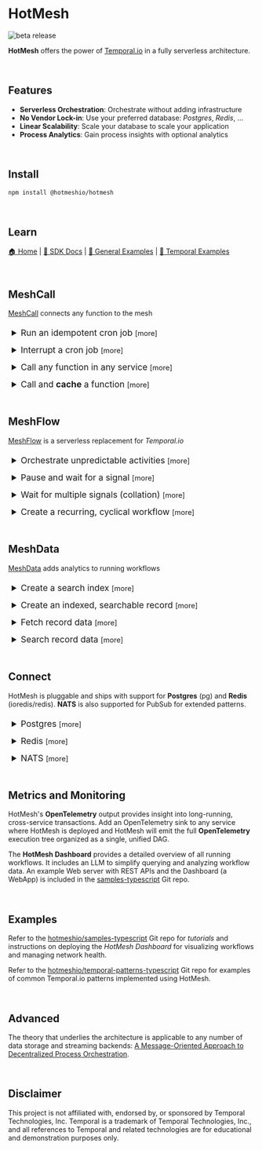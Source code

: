 # HotMesh
![beta release](https://img.shields.io/badge/release-beta-blue.svg)

**HotMesh** offers the power of [Temporal.io](https://temporal.io) in a fully serverless architecture.


<br/>

## Features

- **Serverless Orchestration**: Orchestrate without adding infrastructure
- **No Vendor Lock-in**: Use your preferred database: *Postgres*, *Redis*, ...
- **Linear Scalability**: Scale your database to scale your application
- **Process Analytics**: Gain process insights with optional analytics


<br/>

## Install

```sh
npm install @hotmeshio/hotmesh
```

<br/>

## Learn
[🏠 Home](https://hotmesh.io/) | [📄 SDK Docs](https://hotmeshio.github.io/sdk-typescript/) | [💼 General Examples](https://github.com/hotmeshio/samples-typescript) | [💼 Temporal Examples](https://github.com/hotmeshio/temporal-patterns-typescript)

<br/>

## MeshCall
[MeshCall](https://hotmeshio.github.io/sdk-typescript/classes/services_meshcall.MeshCall.html) connects any function to the mesh

<details style="padding: .5em">
  <summary style="font-size:1.25em;">Run an idempotent cron job <small>[more]</small></summary>

  ### Run a Cron
  This example demonstrates an *idempotent* cron that runs daily at midnight. The `id` makes each cron job unique and ensures that only one instance runs, despite repeated invocations. *The `cron` method returns `false` if a workflow is already running with the same `id`.*
  
  Optionally set a `delay` and/or set `maxCycles` to limit the number of cycles. The `interval` can be any human-readable time format (e.g., `1 day`, `2 hours`, `30 minutes`, etc) or a standard cron expression.

1. Define the cron function.
    ```typescript
    //cron.ts
    import { MeshCall } from '@hotmeshio/hotmesh';
    import { Client as Postgres } from 'pg';

    export const runMyCron = async (id: string, interval = '0 0 * * *'): Promise<boolean> => {
      return await MeshCall.cron({
        topic: 'my.cron.function',
        connection: {
          class: Postgres,
          options: {
            connectionString: 'postgresql://usr:pwd@localhost:5432/db'
          }
        },
        callback: async () => {
          //your code here...
        },
        options: { id, interval, maxCycles: 24 }
      });
    };
    ```

2. Call `runMyCron` at server startup (or call as needed to run multiple crons).
    ```typescript
    //server.ts
    import { runMyCron } from './cron';

    runMyCron('myNightlyCron123');
    ```
</details>

<details style="padding: .5em">
  <summary style="font-size:1.25em;">Interrupt a cron job <small>[more]</small></summary>

  ### Interrupt a Cron
  This example demonstrates how to cancel a running cron job.

1. Use the same `id` and `topic` that were used to create the cron to cancel it.
    ```typescript
    import { MeshCall } from '@hotmeshio/hotmesh';
    import { Client as Postgres } from 'pg';

    MeshCall.interrupt({
      topic: 'my.cron.function',
      connection: {
        class: Postgres,
        options: {
          connectionString: 'postgresql://usr:pwd@localhost:5432/db'
        }
      },
      options: { id: 'myNightlyCron123' }
    });
    ```
</details>

<details style="padding: .5em">
  <summary style="font-size:1.25em;">Call any function in any service <small>[more]</small></summary>

  ### Call a Function
  Make interservice calls that behave like HTTP but without the setup and performance overhead. This example demonstrates how to connect and call a function.

1. Call `MeshCall.connect` and provide a `topic` to uniquely identify the function.

    ```typescript
    //myFunctionWrapper.ts
    import { MeshCall, Types } from '@hotmeshio/hotmesh';
    import { Client as Postgres } from 'pg';

    export const connectMyFunction = async () => {
      return await MeshCall.connect({
        topic: 'my.demo.function',
        connection: {
          class: Postgres,
          options: {
            connectionString: 'postgresql://usr:pwd@localhost:5432/db'
          }
        },
        callback: async (input: string) => {
          //your code goes here; response must be JSON serializable
          return { hello: input }
        },
      });
    };
      ```

2. Call `connectMyFunction` at server startup to connect your function to the mesh.

    ```typescript
    //server.ts
    import { connectMyFunction } from './myFunctionWrapper';
    connectMyFunction();
    ```

3. Call your function from anywhere on the network (or even from the same service). Send any payload as long as it's JSON serializable.

    ```typescript
    import { MeshCall } from '@hotmeshio/hotmesh';
    import { Client as Postgres } from 'pg';

    const result = await MeshCall.exec({
      topic: 'my.demo.function',
      args: ['something'],
      connection: {
        class: Postgres,
        options: {
          connectionString: 'postgresql://usr:pwd@localhost:5432/db'
        }
      },
    }); //returns `{ hello: 'something'}`
    ```
</details>

<details style="padding: .5em">
  <summary style="font-size:1.25em;">Call and <b>cache</b> a function <small>[more]</small></summary>

  ### Cache a Function
  This solution builds upon the previous example, caching the response. The linked function will only be re/called when the cached result expires. Everything remains the same, except the caller which specifies an `id` and `ttl`.

1. Make the call from another service (or even the same service). Include an `id` and `ttl` to cache the result for the specified duration.

    ```typescript
    import { MeshCall } from '@hotmeshio/hotmesh';
    import { Client as Postgres } from 'pg';

    const result = await MeshCall.exec({
      topic: 'my.demo.function',
      args: ['anything'],
      connection: {
        class: Postgres,
        options: {
          connectionString: 'postgresql://usr:pwd@localhost:5432/db'
        }
      },
      options: { id: 'myid123', ttl: '15 minutes' },
    }); //returns `{ hello: 'anything'}`
    ```

2. Flush the cache at any time, using the same `topic` and cache `id`.

    ```typescript
    import { MeshCall } from '@hotmeshio/hotmesh';
    import { Client as Postgres } from 'pg';

    await MeshCall.flush({
      topic: 'my.demo.function',
      connection: {
        class: Postgres,
        options: {
          connectionString: 'postgresql://usr:pwd@localhost:5432/db'
        }
      },
      options: { id: 'myid123' },
    });
    ```
</details>


<br/>

## MeshFlow
[MeshFlow](https://hotmeshio.github.io/sdk-typescript/classes/services_meshflow.MeshFlow.html) is a serverless replacement for *Temporal.io*

<details style="padding: .5em">
  <summary style="font-size:1.25em;">Orchestrate unpredictable activities <small>[more]</small></summary>

### Proxy Activities
When an endpoint is unpredictable, use `proxyActivities`. HotMesh will retry as necessary until the call succeeds. This example demonstrates a workflow that greets a user in both English and Spanish. Even though both activities throw random errors, the workflow always returns a successful result.

1. Start by defining **activities**. Note how each throws an error 50% of the time.

    ```typescript
    //activities.ts
    export async function greet(name: string): Promise<string> {
      if (Math.random() > 0.5) throw new Error('Random error');
      return `Hello, ${name}!`;
    }

    export async function saludar(nombre: string): Promise<string> {
      if (Math.random() > 0.5) throw new Error('Random error');
      return `¡Hola, ${nombre}!`;
    }
    ```

2. Define the **workflow** logic. Include conditional branching, loops, etc to control activity execution. It's vanilla JavaScript written in your own coding style. The only requirement is to use `proxyActivities`, ensuring your activities are executed with HotMesh's durability wrapper.

    ```typescript
    //workflows.ts
    import { workflow } from '@hotmeshio/hotmesh';
    import * as activities from './activities';

    const { greet, saludar } = workflow
      .proxyActivities<typeof activities>({
        activities
      });

    export async function example(name: string): Promise<[string, string]> {
      return Promise.all([
        greet(name),
        saludar(name)
      ]);
    }
    ```

3. Instance a HotMesh **client** to invoke the workflow.

    ```typescript
    //client.ts
    import { Client, HotMesh } from '@hotmeshio/hotmesh';
    import { Client as Postgres } from 'pg';

    async function run(): Promise<string> {
      const client = new Client({
        connection: {
          class: Postgres,
          options: {
            connectionString: 'postgresql://usr:pwd@localhost:5432/db'
          }
        }
      });

      const handle = await client.workflow.start<[string,string]>({
        args: ['HotMesh'],
        taskQueue: 'default',
        workflowName: 'example',
        workflowId: HotMesh.guid()
      });

      return await handle.result();
      //returns ['Hello HotMesh', '¡Hola, HotMesh!']
    }
    ```

4. Finally, create a **worker** and link the workflow function. Workers listen for tasks on their assigned task queue and invoke the workflow function each time they receive an event.

    ```typescript
    //worker.ts
    import { worker } from '@hotmeshio/hotmesh';
    import { Client as Postgres } from 'pg';
    import * as workflows from './workflows';

    async function run() {
      const worker = await Worker.create({
        connection: {
          class: Postgres,
          options: {
            connectionString: 'postgresql://usr:pwd@localhost:5432/db'
          }
        },
        taskQueue: 'default',
        workflow: workflows.example,
      });

      await worker.run();
    }
    ```
</details>

<details style="padding: .5em">
  <summary style="font-size:1.25em;">Pause and wait for a signal <small>[more]</small></summary>

### Wait for Signal
Pause a function and only awaken when a matching signal is received from the outide.

1. Define the **workflow** logic. This one waits for the `my-sig-nal` signal, returning the signal payload (`{ hello: 'world' }`) when it eventually arrives. Interleave additional logic to meet your use case.

    ```typescript
    //waitForWorkflow.ts
    import { workflow } from '@hotmeshio/hotmesh';

    export async function waitForExample(): Promise<{hello: string}> {
      return await workflow.waitFor<{hello: string}>('my-sig-nal');
      //continue processing, use the payload, etc...
    }
    ```

2. Instance a HotMesh **client** and start a workflow. Use a custom workflow ID (`myWorkflow123`).

    ```typescript
    //client.ts
    import { Client, HotMesh } from '@hotmeshio/hotmesh';
    import { Client as Postgres } from 'pg';

    async function run(): Promise<string> {
      const client = new Client({
        connection: {
          class: Postgres,
          options: {
            connectionString: 'postgresql://usr:pwd@localhost:5432/db'
          }
        }
      });

      //start a workflow; it will immediately pause
      await client.workflow.start({
        args: ['HotMesh'],
        taskQueue: 'default',
        workflowName: 'waitForExample',
        workflowId: 'myWorkflow123',
        await: false,
      });
    }
    ```

3. Create a **worker** and link the `waitForExample` workflow function.

    ```typescript
    //worker.ts
    import { Worker } from '@hotmeshio/hotmesh';
    import { Client as Postgres } from 'pg';
    import * as workflows from './waitForWorkflow';

    async function run() {
      const worker = await Worker.create({
        connection: {
          class: Postgres,
          options: {
            connectionString: 'postgresql://usr:pwd@localhost:5432/db'
          }
        },
        taskQueue: 'default',
        workflow: workflows.waitForExample,
      });

      await worker.run();
    }
    ```

4. Send a signal to awaken the paused function; await the function result.

    ```typescript
    import { Client } from '@hotmeshio/hotmesh';
    import { Client as Postgres } from 'pg';

    const client = new Client({
      connection: {
        class: Postgres,
        options: {
          connectionString: 'postgresql://usr:pwd@localhost:5432/db'
        }
      }
    });

    //awaken the function by sending a signal
    await client.signal('my-sig-nal', { hello: 'world' });

    //get the workflow handle and await the result
    const handle = await client.getHandle({
      taskQueue: 'default',
      workflowId: 'myWorkflow123'
    });
    
    const result = await handle.result();
    //returns { hello: 'world' }
    ```
</details>

<details style="padding: .5em">
  <summary style="font-size:1.25em;">Wait for multiple signals (collation) <small>[more]</small></summary>

### Collate Multiple Signals
Use a standard `Promise` to collate and cache multiple signals. HotMesh will only awaken once **all** signals have arrived. HotMesh will track up to 25 concurrent signals.

1. Update the **workflow** logic to await two signals using a promise: `my-sig-nal-1` and `my-sig-nal-2`. Add additional logic to meet your use case.

    ```typescript
    //waitForWorkflows.ts
    import { workflow } from '@hotmeshio/hotmesh';

    export async function waitForExample(): Promise<[boolean, number]> {
      const [s1, s2] = await Promise.all([
        workflow.waitFor<boolean>('my-sig-nal-1'),
        workflow.waitFor<number>('my-sig-nal-2')
      ]);
      //do something with the signal payloads (s1, s2)
      return [s1, s2];
    }
    ```

2. Send **two** signals to awaken the paused function.

    ```typescript
    import { Client } from '@hotmeshio/hotmesh';
    import { Client as Postgres } from 'pg';

    const client = new Client({
      connection: {
        class: Postgres,
        options: {
          connectionString: 'postgresql://usr:pwd@localhost:5432/db'
        }
      }
    });

    //send 2 signals to awaken the function; order is unimportant
    await client.signal('my-sig-nal-2', 12345);
    await client.signal('my-sig-nal-1', true);

    //get the workflow handle and await the collated result
    const handle = await client.getHandle({
      taskQueue: 'default',
      workflowId: 'myWorkflow123'
    });
    
    const result = await handle.result();
    //returns [true, 12345]
    ```
</details>

<details style="padding: .5em">
  <summary style="font-size:1.25em;">Create a recurring, cyclical workflow <small>[more]</small></summary>

### Cyclical Workflow
This example calls an activity and then sleeps for a week. It runs indefinitely until it's manually stopped. It takes advantage of durable execution and can safely sleep for months or years.

>Container restarts have no impact on actively executing workflows as all state is retained in the backend.

1. Define the **workflow** logic. This one calls a legacy `statusDiagnostic` function once a week.

    ```typescript
    //recurringWorkflow.ts
    import { workflow } from '@hotmeshio/hotmesh';
    import * as activities from './activities';

    const { statusDiagnostic } = workflow
      .proxyActivities<typeof activities>({
        activities
      });

    export async function recurringExample(someValue: number): Promise<void> {
      do {
        await statusDiagnostic(someValue);
      } while (await workflow.sleepFor('1 week'));
    }
    ```

2. Instance a HotMesh **client** and start a workflow. Assign a custom workflow ID (e.g., `myRecurring123`) if the workflow should be idempotent.

    ```typescript
    //client.ts
    import { Client, HotMesh } from '@hotmeshio/hotmesh';
    import { Client as Postgres } from 'pg';

    async function run(): Promise<string> {
      const client = new Client({
        connection: {
          class: Postgres,
          options: {
            connectionString: 'postgresql://usr:pwd@localhost:5432/db'
          }
        }
      });

      //start a workflow; it will immediately pause
      await client.workflow.start({
        args: [55],
        taskQueue: 'default',
        workflowName: 'recurringExample',
        workflowId: 'myRecurring123',
        await: false,
      });
    }
    ```

3. Create a **worker** and link the `recurringExample` workflow function.

    ```typescript
    //worker.ts
    import { Worker } from '@hotmeshio/hotmesh';
    import { Client as Postgres } from 'pg';
    import * as workflows from './recurringWorkflow';

    async function run() {
      const worker = await Worker.create({
        connection: {
          class: Postgres,
          options: {
            connectionString: 'postgresql://usr:pwd@localhost:5432/db'
          }
        },
        taskQueue: 'default',
        workflow: workflows.recurringExample,
      });

      await worker.run();
    }
    ```

4. Cancel the recurring workflow (`myRecurring123`) by calling `interrupt`.

    ```typescript
    import { Client } from '@hotmeshio/hotmesh';
    import { Client as Postgres } from 'pg';

    const client = new Client({
      connection: {
        class: Postgres,
        options: {
          connectionString: 'postgresql://usr:pwd@localhost:5432/db'
        }
      }
    });

    //get the workflow handle and interrupt it
    const handle = await client.getHandle({
      taskQueue: 'default',
      workflowId: 'myRecurring123'
    });
    
    const result = await handle.interrupt();
    ```
</details>

<br/>

## MeshData
[MeshData](https://hotmeshio.github.io/sdk-typescript/classes/services_meshdata.MeshData.html) adds analytics to running workflows

<details style="padding: .5em">
  <summary style="font-size:1.25em;">Create a search index <small>[more]</small></summary>

### Workflow Data Indexes

This example demonstrates how to define a schema and deploy an index for a 'user' entity type.

1. Define the **schema** for the `user` entity. This one includes the 3 formats supported by the FT.SEARCH module: `TEXT`, `TAG` and `NUMERIC`.

    ```typescript
    //schema.ts
    export const schema: Types.WorkflowSearchOptions = {
      schema: {
        id: { type: 'TAG', sortable: false },
        first: { type: 'TEXT', sortable: false, nostem: true },
        active: { type: 'TAG', sortable: false },
        created: { type: 'NUMERIC', sortable: true },
      },
      index: 'user',
      prefix: ['user'],
    };
    ```

2. Create the index upon server startup. This one initializes the 'user' index, using the schema defined in the previous step. It's OK to call `createSearchIndex` multiple times; it will only create the index if it doesn't already exist.

    ```typescript
    //server.ts
    import { MeshData } from '@hotmeshio/hotmesh';
    import { Client as Postgres } from 'pg';
    import { schema } from './schema';

    const meshData = new MeshData({
        class: Postgres,
        options: {
          connectionString: 'postgresql://usr:pwd@localhost:5432/db'
        }
      },
      schema,
    );
    await meshData.createSearchIndex('user', { namespace: 'meshdata' });
    ```
</details>

<details style="padding: .5em">
  <summary style="font-size:1.25em;">Create an indexed, searchable record <small>[more]</small></summary>

### Workflow Record Data
This example demonstrates how to create a 'user' workflow backed by the searchable schema from the prior example.

1. Call MeshData `connect` to initialize a 'user' entity *worker*. It references a target worker function which will run the workflow. Data fields that are documented in the schema (like `active`) will be automatically indexed when set on the workflow record.

    ```typescript
    //connect.ts
    import { MeshData } from '@hotmeshio/hotmesh';
    import { Client as Postgres } from 'pg';
    import { schema } from './schema';

    export const connectUserWorker = async (): Promise<void> => {
      const meshData = new MeshData({
        class: Postgres,
        options: {
            connectionString: 'postgresql://  usr:pwd@localhost:5432/db'
          }
        },
        schema,
      );
    
      await meshData.connect({
        entity: 'user',
        target: async function(name: string): Promise<string> {
          //add custom, searchable data (`active`) and return
          const search = await MeshData.workflow.search();
          await search.set('active', 'yes');
          return `Welcome, ${name}.`;
        },
        options: { namespace: 'meshdata' },
      });
    }
    ```

2. Wire up the worker at server startup, so it's ready to process incoming requests.

    ```typescript
    //server.ts
    import { connectUserWorker } from './connect';
    await connectUserWorker();
    ```

3. Call MeshData `exec` to create a 'user' workflow. Searchable data can be set throughout the workflow's lifecycle. This one initializes the workflow with 3 data fields: `id`, `name` and `timestamp`. *An additional data field (`active`) is set within the workflow function in order to demonstrate both mechanisms for reading/writing data to a workflow.*
  
    ```typescript
    //exec.ts
    import { MeshData } from '@hotmeshio/hotmesh';
    import { Client as Postgres } from 'pg';

    const meshData = new MeshData({
        class: Postgres,
        options: {
          connectionString: 'postgresql://usr:pwd@localhost:5432/db'
        }
      },
      schema,
    );

    export const newUser = async (id: string, name: string): Promise<string> => {
      const response = await meshData.exec({
        entity: 'user',
        args: [name],
        options: {
          ttl: 'infinity',
          id,
          search: {
            data: { id, name, timestamp: Date.now() }
          },
          namespace: 'meshdata',
        },
      });
      return response;
    };
    ```

4. Call the `newUser` function to create a searchable 'user' record.

    ```typescript
    import { newUser } from './exec';
    const response = await newUser('jim123', 'James');
    ```
</details>

<details style="padding: .5em">
  <summary style="font-size:1.25em;">Fetch record data <small>[more]</small></summary>

### Read Record Data
This example demonstrates how to read data fields directly from a workflow.

1. Read data fields directly from the *jimbo123* 'user' record.

    ```typescript
    //read.ts
    import { MeshData } from '@hotmeshio/hotmesh';
    import { Client as Postgres } from 'pg';
    import { schema } from './schema';

    const meshData = new MeshData({
        class: Postgres,
        options: {
          connectionString: 'postgresql://usr:pwd@localhost:5432/db'
        }
      },
      schema,
    );

    const data = await meshData.get(
      'user',
      'jimbo123',
      { 
        fields: ['id', 'name', 'timestamp', 'active'],
        namespace: 'meshdata'
      },
    );
    ```
</details> 

<details style="padding: .5em">
  <summary style="font-size:1.25em;">Search record data <small>[more]</small></summary>

### Query Record Data
This example demonstrates how to search for those workflows where a given condition exists in the data. This one searches for active users. *NOTE: The native Redis FT.SEARCH syntax and SQL are currently supported. The JSON abstraction shown here is a convenience method for straight-forward, one-dimensional queries.*

1. Search for active users (where the value of the `active` field is `yes`).

    ```typescript
    //read.ts
    import { MeshData } from '@hotmeshio/hotmesh';
    import { Client as Postgres } from 'pg';
    import { schema } from './schema';

    const meshData = new MeshData({
        class: Postgres,
        options: {
          connectionString: 'postgresql://usr:pwd@localhost:5432/db'
        }
      },
      schema,
    );

    const results = await meshData.findWhere('user', {
      query: [{ field: 'active', is: '=', value: 'yes' }],
      limit: { start: 0, size: 100 },
      return: ['id', 'name', 'timestamp', 'active']
    });
    ```
</details> 

<br/>

## Connect
HotMesh is pluggable and ships with support for **Postgres** (pg) and **Redis** (ioredis/redis). **NATS** is also supported for PubSub for extended patterns.

<details style="padding: .5em">
  <summary style="font-size:1.25em;">Postgres <small>[more]</small></summary>

### Connect Postgres Client
```typescript
import { Client as PostgresClient } from 'pg';

//provide these credentials to HotMesh
const connection = {
  class: PostgresClient,
  options: {
    connectionString: 'postgresql://usr:pwd@localhost:5432/db'
  }
};

```
### Connect Postgres Pool
Pool connections are recommended for high-throughput applications. The pool will manage connections and automatically handle connection pooling.
```typescript
import { Pool as PostgresPool } from 'pg';

const PostgresPoolClient = new PostgresPool({
  connectionString: 'postgresql://usr:pwd@localhost:5432/db'
});

//provide these credentials to HotMesh
const connection = {
  class: PostgresPoolClient,
  options: {}
};
```

</details>

<details style="padding: .5em">
  <summary style="font-size:1.25em;">Redis <small>[more]</small></summary>

### Redis/IORedis
```typescript
import * as Redis from 'redis';
//OR `import Redis from 'ioredis';`

const connection = {
  class: Redis,
  options: {
    url: 'redis://:your_password@localhost:6379',
  }
};
```
</details>

<details style="padding: .5em">
  <summary style="font-size:1.25em;">NATS <small>[more]</small></summary>

### NATS PubSub
Add NATS for improved PubSub support, including patterned subscriptions. Note the explicit channel subscription in the example below. *The NATS provider supports version 2.0 of the NATS client (the latest version). See ./package.json for details.*

```typescript
import { Client as Postgres } from 'pg';
import { connect as NATS } from 'nats';

const connection = {
  store: {
    class: Postgres,
    options: {
      connectionString: 'postgresql://usr:pwd@localhost:5432/db',
    }
  },
  stream: {
    class: Postgres,
    options: {
      connectionString: 'postgresql://usr:pwd@localhost:5432/db',
    }
  },
  sub: {
    class: NATS,
    options: { servers: ['nats:4222'] }
  },
};
```
</details>

<br/>

## Metrics and Monitoring
HotMesh's **OpenTelemetry** output provides insight into long-running, cross-service transactions. Add an OpenTelemetry sink to any service where HotMesh is deployed and HotMesh will emit the full **OpenTelemetry** execution tree organized as a single, unified DAG.

The **HotMesh Dashboard** provides a detailed overview of all running workflows. It includes an LLM to simplify querying and analyzing workflow data. An example Web server with REST APIs and the Dashboard (a WebApp) is included in the [samples-typescript](https://github.com/hotmeshio/samples-typescript) Git repo.

<br/>

## Examples
Refer to the [hotmeshio/samples-typescript](https://github.com/hotmeshio/samples-typescript) Git repo for *tutorials* and instructions on deploying the *HotMesh Dashboard* for visualizing workflows and managing network health.

Refer to the [hotmeshio/temporal-patterns-typescript](https://github.com/hotmeshio/temporal-patterns-typescript) Git repo for examples of common Temporal.io patterns implemented using HotMesh.

<br/>

## Advanced
The theory that underlies the architecture is applicable to any number of data storage and streaming backends: [A Message-Oriented Approach to Decentralized Process Orchestration](https://zenodo.org/records/12168558).

<br/>

## Disclaimer

This project is not affiliated with, endorsed by, or sponsored by Temporal Technologies, Inc. Temporal is a trademark of Temporal Technologies, Inc., and all references to Temporal and related technologies are for educational and demonstration purposes only.
